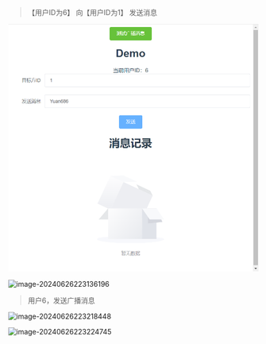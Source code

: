 > 【用户ID为6】 向【用户ID为1】  发送消息

![image-20240626223129375](./images/image-20240626223129375.png)

![image-20240626223136196](F:/Code2024/WebSocket/images/image-20240626223136196.png)

> 用户6，发送广播消息

![image-20240626223218448](F:/Code2024/WebSocket/images/image-20240626223218448.png)

![image-20240626223224745](F:/Code2024/WebSocket/images/image-20240626223224745.png)